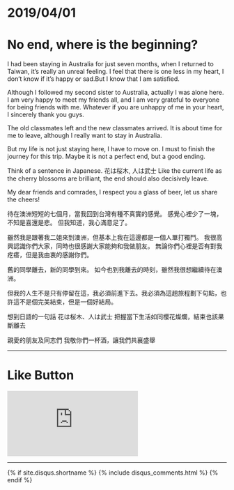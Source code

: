 # 2019/04/01
# No end, where is the beginning?

  I had been staying in Australia for just seven months, when I returned to Taiwan, it’s really an unreal feeling. I feel that there is one less in my heart, I don’t know if it’s happy or sad.But I know that I am satisfied.

  Although I followed my second sister to Australia, actually I was alone here.
I am very happy to meet my friends all, and I am very grateful to everyone for being friends with me. Whatever if you are unhappy of me in your heart, I sincerely thank you guys.

  The old classmates left and the new classmates arrived.
It is about time for me to leave, although I really want to stay in Australia.

  But my life is not just staying here, I have to move on. I must to finish the journey for this trip. Maybe it is not a perfect end, but a good ending.

  Think of a sentence in Japanese.
  花は桜木, 人は武士
  Like the current life as the cherry blossoms are brilliant, the end should also decisively leave.

  My dear friends and comrades,
I respect you a glass of beer, let us share the cheers!

待在澳洲短短的七個月，當我回到台灣有種不真實的感覺。
感覺心裡少了一塊，不知是喜還是悲。
但我知道，我心滿意足了。

雖然我是跟著我二姐來到澳洲，但基本上我在這邊都是一個人單打獨鬥。
我很高興認識你們大家，同時也很感謝大家能夠和我做朋友。
無論你們心裡是否有對我疙瘩，但是我由衷的感謝你們。

舊的同學離去，新的同學到來。
如今也到我離去的時刻，雖然我很想繼續待在澳洲。

但我的人生不是只有停留在這，我必須前進下去。我必須為這趟旅程劃下句點，也許這不是個完美結束，但是一個好結局。

想到日語的一句話
花は桜木、人は武士
把握當下生活如同櫻花燦爛，結束也該果斷離去

親愛的朋友及同志們
我敬你們一杯酒，讓我們共襄盛舉



* * *

# Like Button

<iframe class="lc-margin-top-64 lc-margin-bottom-32 lc-mobile" data-v-b66e9a5a="" frameborder="0" src="https://button.like.co/in/embed/s9443112/button"> </iframe>

* * *

{% if site.disqus.shortname %}
  {% include disqus_comments.html %}
{% endif %}